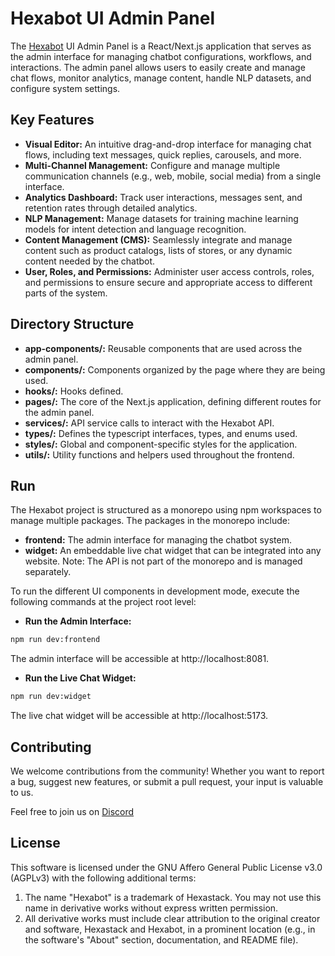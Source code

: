 # Hexabot UI Admin Panel

The [Hexabot](https://hexabot.ai/) UI Admin Panel is a React/Next.js application that serves as the admin interface for managing chatbot configurations, workflows, and interactions. The admin panel allows users to easily create and manage chat flows, monitor analytics, manage content, handle NLP datasets, and configure system settings.


## Key Features
- **Visual Editor:** An intuitive drag-and-drop interface for managing chat flows, including text messages, quick replies, carousels, and more.
- **Multi-Channel Management:** Configure and manage multiple communication channels (e.g., web, mobile, social media) from a single interface.
- **Analytics Dashboard:** Track user interactions, messages sent, and retention rates through detailed analytics.
- **NLP Management:** Manage datasets for training machine learning models for intent detection and language recognition.
- **Content Management (CMS):** Seamlessly integrate and manage content such as product catalogs, lists of stores, or any dynamic content needed by the chatbot.
- **User, Roles, and Permissions:** Administer user access controls, roles, and permissions to ensure secure and appropriate access to different parts of the system.

## Directory Structure
- **app-components/:** Reusable components that are used across the admin panel.
- **components/:** Components organized by the page where they are being used.
- **hooks/:** Hooks defined.
- **pages/:** The core of the Next.js application, defining different routes for the admin panel.
- **services/:** API service calls to interact with the Hexabot API.
- **types/:** Defines the typescript interfaces, types, and enums used.
- **styles/:** Global and component-specific styles for the application.
- **utils/:** Utility functions and helpers used throughout the frontend.

## Run
The Hexabot project is structured as a monorepo using npm workspaces to manage multiple packages. The packages in the monorepo include:

- **frontend:** The admin interface for managing the chatbot system.
- **widget:** An embeddable live chat widget that can be integrated into any website.
Note: The API is not part of the monorepo and is managed separately.

To run the different UI components in development mode, execute the following commands at the project root level:

- **Run the Admin Interface:**

```bash
npm run dev:frontend
```

The admin interface will be accessible at http://localhost:8081.

- **Run the Live Chat Widget:**

```bash
npm run dev:widget
```

The live chat widget will be accessible at http://localhost:5173.

## Contributing 
We welcome contributions from the community! Whether you want to report a bug, suggest new features, or submit a pull request, your input is valuable to us.

Feel free to join us on [Discord](https://discord.gg/rNb9t2MFkG)

## License
This software is licensed under the GNU Affero General Public License v3.0 (AGPLv3) with the following additional terms:

1. The name "Hexabot" is a trademark of Hexastack. You may not use this name in derivative works without express written permission.
2. All derivative works must include clear attribution to the original creator and software, Hexastack and Hexabot, in a prominent location (e.g., in the software's "About" section, documentation, and README file).
